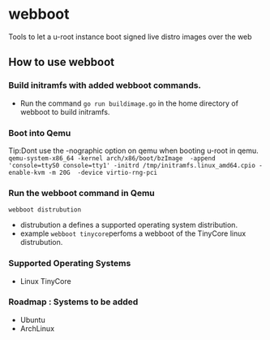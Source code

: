 # webboot
Tools to let a u-root instance boot signed live distro images over the web

## How to use webboot

### Build initramfs with added webboot commands.
- Run the command `go run buildimage.go` in the home directory of webboot to build initramfs.

### Boot into Qemu 
Tip:Dont use the -nographic option on qemu when booting u-root in qemu.
 `qemu-system-x86_64 -kernel arch/x86/boot/bzImage  -append 'console=ttyS0 console=tty1' -initrd /tmp/initramfs.linux_amd64.cpio -enable-kvm -m 20G  -device virtio-rng-pci`

### Run the webboot command in Qemu

 `webboot distrubution`

- distrubution a defines a supported operating system distribution.
- example `webboot tinycore`perfoms a webboot of the TinyCore linux distrubution.

### Supported Operating Systems
- Linux TinyCore

### Roadmap : Systems to be added
- Ubuntu
- ArchLinux
